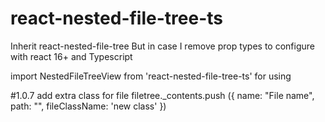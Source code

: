 # react-nested-file-tree-ts

Inherit react-nested-file-tree
But in case I remove prop types to configure with react 16+ and Typescript

import NestedFileTreeView from 'react-nested-file-tree-ts' for using

#1.0.7 add extra class for file
filetree._contents.push ({
    name: "File name",
    path: "",
    fileClassName: 'new class'
})